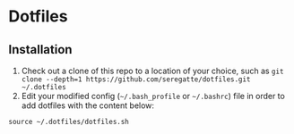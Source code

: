 # Dotfiles

## Installation

1. Check out a clone of this repo to a location of your choice, such as
   `git clone --depth=1 https://github.com/seregatte/dotfiles.git ~/.dotfiles`
2. Edit your modified config (`~/.bash_profile` or `~/.bashrc`) file in order to add dotfiles with the content below:
```
source ~/.dotfiles/dotfiles.sh
```
